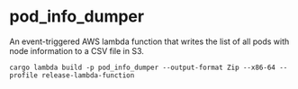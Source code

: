 # pod_info_dumper

An event-triggered AWS lambda function that writes the list of all pods with
node information to a CSV file in S3.

```shell
cargo lambda build -p pod_info_dumper --output-format Zip --x86-64 --profile release-lambda-function
```
